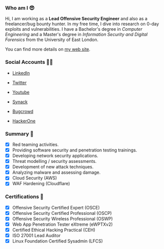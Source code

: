 ### Who am I 😎

Hi, I am working as a **Lead Offensive Security Engineer** and also as a freelancer/bug bounty hunter. In my free time, I dive into research on 0-day exploits and vulnerabilities. I have a Bachelor's degree in *Computer Engineering* and a Master's degree in *Information Security and Digital Forensics* from the University of East London.

You can find more details on [my web site](https://emreovunc.com/index.html).

### Social Accounts 🙌🏼

- [LinkedIn](https://uk.linkedin.com/in/emreovunc)

- [Twitter](https://twitter.com/emreovunc)

- [Youtube](https://www.youtube.com/channel/UC95D3RuinnpmgqMb64LAW_w)

- [Synack](https://acropolis.synack.com/inductees/ovunc/)

- [Bugcrowd](https://bugcrowd.com/Monster/)

- [HackerOne](https://hackerone.com/ovunc/)


### Summary 📢

+ [x] Red teaming activities. 
+ [x] Providing software security and penetration testing trainings.
+ [x] Developing network security applications.
+ [x] Threat modelling / security assessments.
+ [x] Development of new attack techniques. 
+ [x] Analyzing malware and assessing damage.
+ [x] Cloud Security (AWS)
+ [x] WAF Hardening (Cloudflare)

### Certifications 📃
+ [x] Offensive Security Certified Expert (OSCE)
+ [x] Offensive Security Certified Professional (OSCP)
+ [x] Offensive Security Wireless Professional (OSWP)
+ [x] Web App Penetration Tester eXtreme (eWPTXv2)
+ [x] Certified Ethical Hacking Practical (CEH)
+ [x] ISO 27001 Lead Auditor
+ [x] Linux Foundation Certified Sysadmin (LFCS)
